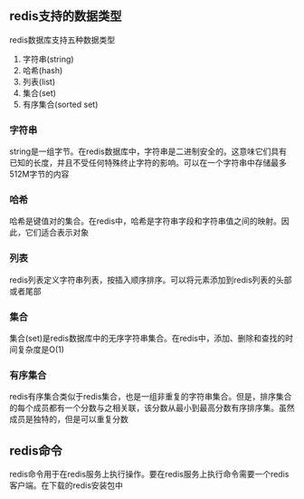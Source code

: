 ## redis支持的数据类型  
redis数据库支持五种数据类型  
1. 字符串(string)  
2. 哈希(hash)  
3. 列表(list)  
4. 集合(set)  
5. 有序集合(sorted set)  
### 字符串  
string是一组字节。在redis数据库中，字符串是二进制安全的。这意味它们具有已知的长度，并且不受任何特殊终止字符的影响。可以在一个字符串中存储最多512M字节的内容  
### 哈希  
哈希是键值对的集合。在redis中，哈希是字符串字段和字符串值之间的映射。因此，它们适合表示对象  
### 列表  
redis列表定义字符串列表，按插入顺序排序。可以将元素添加到redis列表的头部或者尾部  
### 集合  
集合(set)是redis数据库中的无序字符串集合。在redis中，添加、删除和查找的时间复杂度是O(1)  
### 有序集合  
redis有序集合类似于redis集合，也是一组非重复的字符串集合。但是，排序集合的每个成员都有一个分数与之相关联，该分数从最小到最高分数有序排序集。虽然成员是独特的，但是可以重复分数  
## redis命令  
redis命令用于在redis服务上执行操作。要在redis服务上执行命令需要一个redis客户端。在下载的redis安装包中
